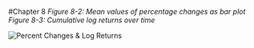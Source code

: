 #Chapter 8
*Figure 8-2: Mean values of percentage changes as bar plot*
*Figure 8-3: Cumulative log returns over time*

![Percent Changes & Log Returns](https://github.com/joe-wojniak/PythonForFinance/blob/main/8-2and8-3.PNG)

